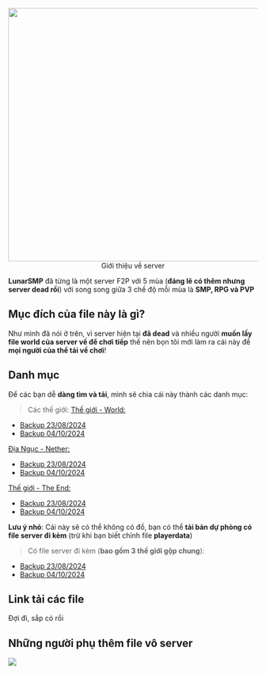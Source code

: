 <p align="center">
  <img width="512px" height="auto" src="https://github.com/chezzakowo/LunarSMP-Archive/blob/main/assets/lunarsmp.png?raw=true/><br/>
  <i>Bí ý tưởng quá nên lấy Blue Archive</i>
</p>

## Giới thiệu về server
**LunarSMP** đã từng là một server F2P với 5 mùa (**đáng lẽ có thêm nhưng server dead rồi**) với song song giữa 3 chế độ mỗi mùa là **SMP, RPG và PVP**

## Mục đích của file này là gì?
Như  mình đã nói ở trên, vì server hiện tại **đã dead** và nhiều người **muốn lấy file world của server về để chơi tiếp** thế nên bọn tôi mới làm ra cái này để **mọi người của thể tải về chơi**!
## Danh mục

Để các  bạn dễ **dàng tìm và tải**, mình sẽ chia cái này thành các danh mục:

> Các thế giới:
[Thế giới - World:](https://github.com/chezzakowo/LunarSMP-Archive/tree/main/World/)

* [Backup 23/08/2024](https://github.com/chezzakowo/LunarSMP-Archive/tree/main/World/23_08_2024)
* [Backup 04/10/2024](https://github.com/chezzakowo/LunarSMP-Archive/tree/main/World/04_10_2024)

[Địa Ngục - Nether:](https://github.com/chezzakowo/LunarSMP-Archive/tree/main/World_Nether)

* [Backup 23/08/2024](https://github.com/chezzakowo/LunarSMP-Archive/tree/main/World_Nether/23_08_2024%20)
* [Backup 04/10/2024](https://github.com/chezzakowo/LunarSMP-Archive/tree/main/World_Nether/04_10_2024)

[Thế giới - The End:](https://github.com/chezzakowo/LunarSMP-Archive/tree/main/Word_The_End)

* [Backup 23/08/2024](https://github.com/chezzakowo/LunarSMP-Archive/tree/main/Word_The_End/23_08_2024)
* [Backup 04/10/2024](https://github.com/chezzakowo/LunarSMP-Archive/tree/main/Word_The_End/04_10_2024)


**Lưu ý nhỏ**: Cái này sẽ có thể không có đồ, bạn có thể **tải bản dự phòng có file server đi kèm** (trừ khi bạn biết chỉnh file **playerdata**)

> Có file server đi kèm (**bao gồm 3 thế giới gộp chung**):

* [Backup 23/08/2024](https://github.com/chezzakowo/LunarSMP-Archive/tree/main/Word_The_End/23_08_2024)
* [Backup 04/10/2024](https://github.com/chezzakowo/LunarSMP-Archive/tree/main/Server_File_Built_In/04_10_2024)
## Link tải các file

Đợi đi, sắp  có rồi
## Những người phụ thêm file vô server

<a href="https://github.com/chezzakowo/LunarSMP-Archive/graphs/contributors">
  <img src="https://contrib.rocks/image?repo=chezzakowo/LunarSMP-Archive" />
</a>
